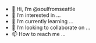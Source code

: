 - 👋 Hi, I’m @soulfromseattle
- 👀 I’m interested in ...
- 🌱 I’m currently learning ...
- 💞️ I’m looking to collaborate on ...
- 📫 How to reach me ...

<!---
soulfromseattle/soulfromseattle is a ✨ special ✨ repository because its `README.md` (this file) appears on your GitHub profile.
You can click the Preview link to take a look at your changes.
--->
